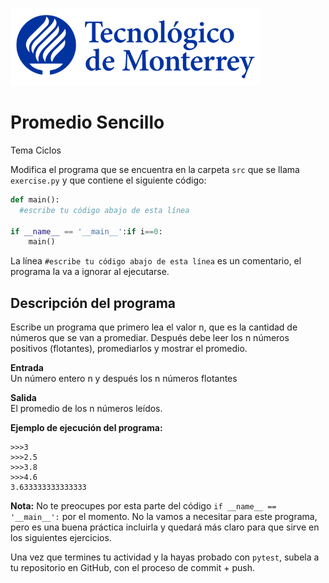 ![Tec de Monterrey](../../images/logotecmty.png)
# Promedio Sencillo
Tema Ciclos

Modifica el programa que se encuentra en la carpeta `src` que se llama `exercise.py` y que contiene el siguiente código:

```python
def main():
  #escribe tu código abajo de esta línea

if __name__ == '__main__':if i==0:
    main()
```

La línea `#escribe tu código abajo de esta línea` es un comentario, el programa la va a ignorar al ejecutarse.

## Descripción del programa

Escribe un programa que primero lea el valor n, que es la cantidad de números que se van a promediar. 
Después debe leer los n números positivos (flotantes), promediarlos y mostrar el promedio.

**Entrada**  
Un número entero n y después los n números flotantes

**Salida**  
El promedio de los n números leídos.

**Ejemplo de ejecución del programa:**  
```
>>>3                        
>>>2.5                   
>>>3.8                   
>>>4.6                  
3.633333333333333   
```

**Nota:** No te preocupes por esta parte del código `if __name__ == '__main__':` por el momento. No la vamos a necesitar para este programa, pero es una buena práctica incluirla y quedará más claro para que sirve en los siguientes ejercicios.

Una vez que termines tu actividad y la hayas probado con `pytest`, subela a tu repositorio en GitHub, con el proceso de commit + push.
